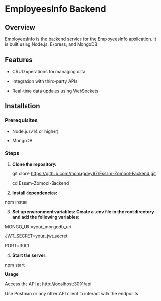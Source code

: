 # EmployeesInfo Backend

## Overview

EmployeesInfo is the backend service for the EmployeesInfo application. It is built using Node.js, Express, and MongoDB.

## Features

- CRUD operations for managing data
  
- Integration with third-party APIs
  
- Real-time data updates using WebSockets

## Installation

### Prerequisites

- Node.js (v14 or higher)
  
- MongoDB

### Steps

1. **Clone the repository:**
   
   git clone https://github.com/momagdyy97/Essam-Zomool-Backend.git
   
   cd Essam-Zomool-Backend

3. **Install dependencies:**

npm install

3. **Set up environment variables: Create a .env file in the root directory and add the following variables:**

MONGO_URI=your_mongodb_uri

JWT_SECRET=your_jwt_secret

PORT=3001

4. **Start the server:**

npm start

**Usage**

Access the API at http://localhost:3001/api

Use Postman or any other API client to interact with the endpoints
